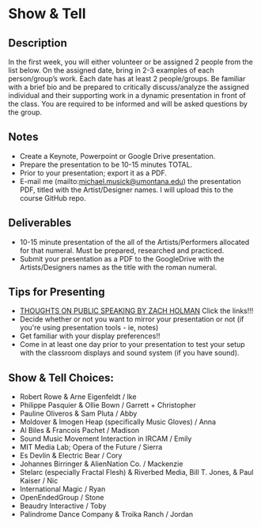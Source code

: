 # Show & Tell


## Description

In the first week, you will either volunteer or be assigned 2 people from the list below. On the assigned date, bring in 2-3 examples of each person/group’s work. Each date has at least 2 people/groups. Be familiar with a brief bio and be prepared to critically discuss/analyze the assigned individual and their supporting work in a dynamic presentation in front of the class. You are required to be informed and will be asked questions by the group.



## Notes

- Create a Keynote, Powerpoint or Google Drive presentation.
- Prepare the presentation to be 10-15 minutes TOTAL.
- Prior to your presentation; export it as a PDF.
- E-mail me (mailto:michael.musick@umontana.edu) the presentation PDF, titled with the Artist/Designer names. I will upload this to the course GitHub repo.


## Deliverables

- 10-15 minute presentation of the all of the Artists/Performers allocated for that numeral. Must be prepared, researched and practiced.
- Submit your presentation as a PDF to the GoogleDrive with the Artists/Designers names as the title with the roman numeral.


## Tips for Presenting

- [THOUGHTS ON PUBLIC SPEAKING BY ZACH HOLMAN](http://speaking.io/) Click the links!!!
- Decide whether or not you want to mirror your presentation or not (if you're using presentation tools - ie, notes)
- Get familiar with your display preferences!!
- Come in at least one day prior to your presentation to test your setup with the classroom displays and sound system (if you have sound).


## Show & Tell Choices:


- Robert Rowe & Arne Eigenfeldt / Ike
- Philippe Pasquier & Ollie Bown / Garrett + Christopher
- Pauline Oliveros & Sam Pluta / Abby
- Moldover & Imogen Heap (specifically Music Gloves) / Anna
- Al Biles & Francois Pachet / Madison
- Sound Music Movement Interaction in IRCAM / Emily
- MIT Media Lab; Opera of the Future / Sierra
- Es Devlin & Electric Bear / Cory
- Johannes Birringer & AlienNation Co. / Mackenzie
- Stelarc (especially Fractal Flesh) & Riverbed Media, Bill T. Jones, & Paul Kaiser / Nic
- International Magic / Ryan
- OpenEndedGroup / Stone
- Beaudry Interactive / Toby
- Palindrome Dance Company & Troika Ranch / Jordan
